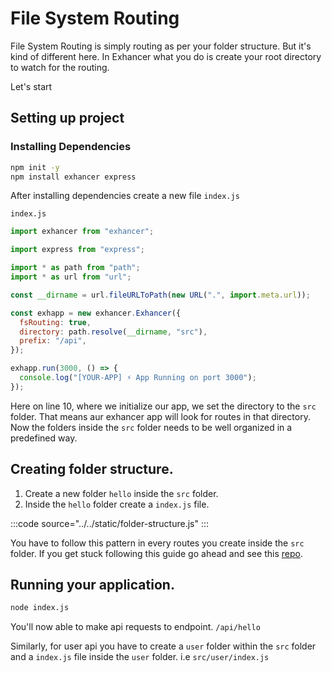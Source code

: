 # File System Routing

File System Routing is simply routing as per your folder structure. But it's kind of different here.
In Exhancer what you do is create your root directory to watch for the routing.

Let's start

## Setting up project

### Installing Dependencies

```bash
npm init -y
npm install exhancer express
```

After installing dependencies create a new file `index.js`

`index.js`

```js #10
import exhancer from "exhancer";

import express from "express";

import * as path from "path";
import * as url from "url";

const __dirname = url.fileURLToPath(new URL(".", import.meta.url));

const exhapp = new exhancer.Exhancer({
  fsRouting: true,
  directory: path.resolve(__dirname, "src"),
  prefix: "/api",
});

exhapp.run(3000, () => {
  console.log("[YOUR-APP] ⚡ App Running on port 3000");
});
```

Here on line 10, where we initialize our app, we set the directory to the `src` folder. That means aur exhancer app will look for routes in that directory. Now the folders inside the `src` folder needs to be well organized in a predefined way.

## Creating folder structure.

1. Create a new folder `hello` inside the `src` folder.
2. Inside the `hello` folder create a `index.js` file.

:::code source="../../static/folder-structure.js" :::

You have to follow this pattern in every routes you create inside the `src` folder. If you get stuck following this guide go ahead and see this [repo]('/').

## Running your application.

```bash
node index.js
```

You'll now able to make api requests to endpoint. `/api/hello`

Similarly, for user api you have to create a `user` folder within the `src` folder and a `index.js` file inside the `user` folder.
i.e `src/user/index.js`
